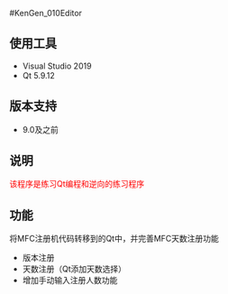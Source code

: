 #KenGen_010Editor
## 使用工具

- Visual Studio 2019
- Qt 5.9.12

## 版本支持

- 9.0及之前

## 说明

<font color = red>该程序是练习Qt编程和逆向的练习程序</font>

## 功能

将MFC注册机代码转移到的Qt中，并完善MFC天数注册功能

- 版本注册
- 天数注册（Qt添加天数选择）
- 增加手动输入注册人数功能
